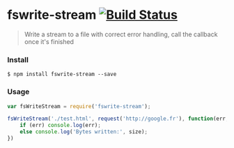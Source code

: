# fswrite-stream [![Build Status](https://travis-ci.org/SamyPesse/fswrite-stream.svg?branch=master)](https://travis-ci.org/SamyPesse/fswrite-stream)

> Write a stream to a file with correct error handling, call the callback once it's finished

### Install

```
$ npm install fswrite-stream --save
```

### Usage

```js
var fsWriteStream = require('fswrite-stream');

fsWriteStream('./test.html', request('http://google.fr'), function(err, size) {
    if (err) console.log(err);
    else console.log('Bytes written:', size);
})
```

